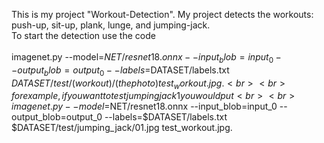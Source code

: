 This is my project "Workout-Detection". My project detects the workouts: push-up, sit-up, plank, lunge, and jumping-jack.<br>
To start the detection use the code <br><br>
imagenet.py --model=$NET/resnet18.onnx --input_blob=input_0 --output_blob=output_0 --labels=$DATASET/labels.txt $DATASET/test/(workout)/(the photo) test_workout.jpg.<br><br>
for example, if you want to test jumping jack 1 you would put <br><br>
imagenet.py --model=$NET/resnet18.onnx --input_blob=input_0 --output_blob=output_0 --labels=$DATASET/labels.txt $DATASET/test/jumping_jack/01.jpg test_workout.jpg.
